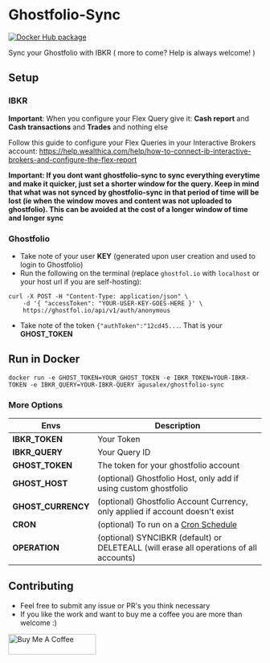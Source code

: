 # Ghostfolio-Sync

[![Docker Hub package][dockerhub-badge]][dockerhub-link]

[dockerhub-badge]: https://img.shields.io/badge/images%20on-Docker%20Hub-blue.svg
[dockerhub-link]: https://hub.docker.com/repository/docker/agusalex/ghostfolio-sync "Docker Hub Image"

Sync your Ghostfolio with IBKR 
( more to come? Help is always welcome! )

## Setup

### IBKR
**Important**:  When you configure your Flex Query give it: **Cash report** and **Cash transactions** and **Trades** and nothing else

Follow this guide to configure your Flex Queries in your Interactive Brokers account:
https://help.wealthica.com/help/how-to-connect-ib-interactive-brokers-and-configure-the-flex-report



**Important: If you dont want ghostfolio-sync to sync everything everytime and make it quicker, just set a shorter window for the query. Keep in mind that what was not synced by ghostfolio-sync in that period of time will be lost (ie when the window moves and content was not uploaded to ghostfolio). This can be avoided at the cost of a longer window of time and longer sync**

### Ghostfolio
* Take note of your user **KEY** (generated upon user creation and used to login to Ghostfolio)
* Run the following on the terminal (replace `ghostfol.io` with `localhost` or your host url if you are self-hosting):

```
curl -X POST -H "Content-Type: application/json" \
	-d '{ "accessToken": "YOUR-USER-KEY-GOES-HERE }' \    
	https://ghostfol.io/api/v1/auth/anonymous
```

* Take note of the token `{"authToken":"12cd45...`. That is your **GHOST_TOKEN**

## Run in Docker

```docker run -e GHOST_TOKEN=YOUR_GHOST_TOKEN -e IBKR_TOKEN=YOUR-IBKR-TOKEN -e IBKR_QUERY=YOUR-IBKR-QUERY agusalex/ghostfolio-sync```

### More Options
| Envs |Description  |
|--|--|
|**IBKR_TOKEN**  | Your Token  |
|**IBKR_QUERY**  | Your Query ID |
|**GHOST_TOKEN**  | The token for your ghostfolio account |
|**GHOST_HOST**  | (optional) Ghostfolio Host, only add if using custom ghostfolio |
|**GHOST_CURRENCY**  | (optional) Ghostfolio Account Currency, only applied if account doesn't exist |
|**CRON**  | (optional) To run on a [Cron Schedule](https://crontab.guru/) |
|**OPERATION** | (optional) SYNCIBKR (default) or DELETEALL (will erase all operations of all accounts) |

## Contributing

* Feel free to submit any issue or PR's you think necessary
* If you like the work and want to buy me a coffee you are more than welcome :)

<a href="https://www.buymeacoffee.com/YiQkYsghUQ" target="_blank"><img src="https://cdn.buymeacoffee.com/buttons/default-orange.png" alt="Buy Me A Coffee" height="41" width="174"></a>
